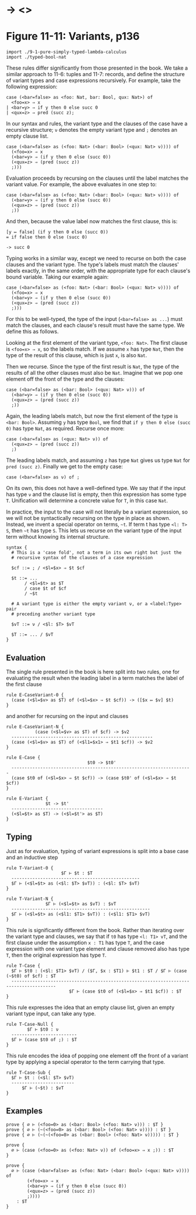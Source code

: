 # → <>
# Figure 11-11: Variants, p136

    import ./9-1-pure-simply-typed-lambda-calculus
    import ./typed-bool-nat

These rules differ significantly from those presented in the book. We take a
similar approach to 11-6: tuples and 11-7: records, and define the structure of
variant types and case expressions recursively. For example, take the following
expression:

    case (<bar=false> as <foo: Nat, bar: Bool, qux: Nat>) of
      <foo=x> ⇒ x
    | <bar=y> ⇒ if y then 0 else succ 0
    | <qux=z> ⇒ pred (succ z);

In our syntax and rules, the variant type and the clauses of the case have a
recursive structure; `ν` denotes the empty variant type and `;` denotes an empty
clause list.

    case (<bar=false> as (<foo: Nat> (<bar: Bool> (<qux: Nat> ν)))) of
      (<foo=x> ⇒ x
      (<bar=y> ⇒ (if y then 0 else (succ 0))
      (<qux=z> ⇒ (pred (succ z))
      ;)))

Evaluation proceeds by recursing on the clauses until the label matches the
variant value. For example, the above evaluates in one step to:

    case (<bar=false> as (<foo: Nat> (<bar: Bool> (<qux: Nat> ν)))) of
      (<bar=y> ⇒ (if y then 0 else (succ 0))
      (<qux=z> ⇒ (pred (succ z))
      ;))

And then, because the value label now matches the first clause, this is:

    [y ↦ false] (if y then 0 else (succ 0))
    = if false then 0 else (succ 0)

    -> succ 0

Typing works in a similar way, except we need to recurse on both the case
clauses and the variant type. The type's labels must match the clauses' labels
exactly, in the same order, with the appropriate type for each clause's bound
variable. Taking our example again:

    case (<bar=false> as (<foo: Nat> (<bar: Bool> (<qux: Nat> ν)))) of
      (<foo=x> ⇒ x
      (<bar=y> ⇒ (if y then 0 else (succ 0))
      (<qux=z> ⇒ (pred (succ z))
      ;)))

For this to be well-typed, the type of the input (`<bar=false> as ...`) must
match the clauses, and each clause's result must have the same type. We define
this as follows.

Looking at the first element of the variant type, `<foo: Nat>`. The first clause
is `<foo=x> ⇒ x`, so the labels match. If we assume `x` has type `Nat`, then the
type of the result of this clause, which is just `x`, is also `Nat`.

Then we recurse. Since the type of the first result is `Nat`, the type of the
results of all the other clauses must also be `Nat`. Imagine that we pop one
element off the front of the type and the clauses:

    case (<bar=false> as (<bar: Bool> (<qux: Nat> ν))) of
      (<bar=y> ⇒ (if y then 0 else (succ 0))
      (<qux=z> ⇒ (pred (succ z))
      ;))

Again, the leading labels match, but now the first element of the type is `<bar:
Bool>`. Assuming `y` has type `Bool`, we find that `if y then 0 else (succ 0)`
has type `Nat`, as required. Recurse once more:

    case (<bar=false> as (<qux: Nat> ν)) of
      (<qux=z> ⇒ (pred (succ z))
      ;)

The leading labels match, and assuming `z` has type `Nat` gives us type `Nat`
for `pred (succ z)`. Finally we get to the empty case:

    case (<bar=false> as ν) of ;

On its own, this does not have a well-defined type. We say that if the input has
type `ν` and the clause list is empty, then this expression has some type `T`.
Unification will determine a concrete value for `T`, in this case `Nat`.

In practice, the input to the case will not literally be a variant expression,
so we will not be syntactically recursing on the type in place as shown.
Instead, we invent a special operator on terms, `~t`. If term t has type `<l: T>
S`, then `~t` has type `S`. This lets us recurse on the variant type of the
input term without knowing its internal structure.

    syntax {
      # This is a 'case fold', not a term in its own right but just the
      # recursive syntax of the clauses of a case expression

      $cf ::= ; / <$l=$x> ⇒ $t $cf

      $t ::= ...
           / <$l=$t> as $T
           / case $t of $cf
           / ~$t

      # A variant type is either the empty variant ν, or a <label:Type> pair
      # preceding another variant type

      $vT ::= ν / <$l: $T> $vT

      $T ::= ... / $vT
    }


## Evaluation

The single rule presented in the book is here split into two rules, one for
evaluating the result when the leading label in a term matches the label of the
first clause

    rule E-CaseVariant-0 {
      (case (<$l=$v> as $T) of (<$l=$x> ⇒ $t $cf)) -> ([$x ↦ $v] $t)
    }

and another for recursing on the input and clauses

    rule E-CaseVariant-N {
               (case (<$l=$v> as $T) of $cf) -> $v2
      ------------------------------------------------------
      (case (<$l=$v> as $T) of (<$l1=$x1> ⇒ $t1 $cf)) -> $v2
    }

    rule E-Case {
                                   $t0 -> $t0'
      ---------------------------------------------------------------------
      (case $t0 of (<$l=$x> ⇒ $t $cf)) -> (case $t0' of (<$l=$x> ⇒ $t $cf))
    }

    rule E-Variant {
                   $t -> $t'
      -----------------------------------
      (<$l=$t> as $T) -> (<$l=$t'> as $T)
    }


## Typing

Just as for evaluation, typing of variant expressions is split into a base case
and an inductive step

    rule T-Variant-0 {
                         $Γ ⊢ $t : $T
      -------------------------------------------------
      $Γ ⊢ (<$l=$t> as (<$l: $T> $vT)) : (<$l: $T> $vT)
    }

    rule T-Variant-N {
                   $Γ ⊢ (<$l=$t> as $vT) : $vT
      -----------------------------------------------------
      $Γ ⊢ (<$l=$t> as (<$l1: $T1> $vT)) : (<$l1: $T1> $vT)
    }

This rule is significantly different from the book. Rather than iterating over
the variant type and clauses, we say that if `t0` has type `<l: T1> vT`, and the
first clause under the assumption `x : T1` has type `T`, and the case expression
with one variant type element and clause removed also has type `T`, then the
original expression has type `T`.

    rule T-Case {
      $Γ ⊢ $t0 : (<$l: $T1> $vT) / ($Γ, $x : $T1) ⊢ $t1 : $T / $Γ ⊢ (case (~$t0) of $cf) : $T
      ---------------------------------------------------------------------------------------
                            $Γ ⊢ (case $t0 of (<$l=$x> ⇒ $t1 $cf)) : $T
    }

This rule expresses the idea that an empty clause list, given an empty variant
type input, can take any type.

    rule T-Case-Null {
            $Γ ⊢ $t0 : ν
      -------------------------
      $Γ ⊢ (case $t0 of ;) : $T
    }

This rule encodes the idea of popping one element off the front of a variant
type by applying a special operator to the term carrying that type.

    rule T-Case-Sub {
      $Γ ⊢ $t : (<$l: $T> $vT)
      ------------------------
          $Γ ⊢ (~$t) : $vT
    }


## Examples

    prove { ∅ ⊢ (<foo=0> as (<bar: Bool> (<foo: Nat> ν))) : $T }
    prove { ∅ ⊢ (~(<foo=0> as (<bar: Bool> (<foo: Nat> ν)))) : $T }
    prove { ∅ ⊢ (~(~(<foo=0> as (<bar: Bool> (<foo: Nat> ν))))) : $T }

    prove {
      ∅ ⊢ (case (<foo=0> as (<foo: Nat> ν)) of (<foo=x> ⇒ x ;)) : $T
    }

    prove {
      ∅ ⊢ (case (<bar=false> as (<foo: Nat> (<bar: Bool> (<qux: Nat> ν)))) of
            (<foo=x> ⇒ x
            (<bar=y> ⇒ (if y then 0 else (succ 0))
            (<qux=z> ⇒ (pred (succ z))
            ;))))
        : $T
    }
